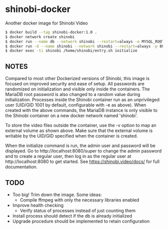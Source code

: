 # shinobi-docker
Another docker image for Shinobi Video

```bash
$ docker build --tag shinobi-docker:1.0 .
$ docker network create shinobi
$ docker run --name db --network shinobi --restart=always -e MYSQL_ROOT_PASSWORD=dbpasswd -d mariadb:latest
$ docker run -d --name shinobi --network shinobi --restart=always -p 8080:8080 [-v /path/to/video:/home/shinobi/Shinobi/videos] [-e PUID=1001] [-e PGID=1001] shinobi-docker:1.0
$ docker exec -ti shinobi /home/shinobi/entry.sh initialize
```

## NOTES
Compared to most other Dockerized versions of Shinobi, this image is focused on improved security and ease of setup. All passwords are randomized on initialization and visible only inside the containers. The MariaDB root password is also changed to a random value during initialization. Processes inside the Shinobi container run as an unprivileged user (UID/GID 1001 by default, configurable with -e as above). When created with the above commands, the MariaDB instance is only visible to the Shinobi container on a new docker network named 'shinobi'.

To store the video files outside the container, use the -v option to map an external volume as shown above. Make sure that the external volume is writable by the UID/GID specified when the container is created.

When the initialize command is run, the admin user and password will be displayed. Go to http://localhost:8080/super to change the admin password and to create a regular user, then log in as the regular user at http://localhost:8080 to get started. See https://shinobi.video/docs/ for full documentation.

## TODO
* Too big! Trim down the image. Some ideas:
  * Compile ffmpeg with only the necessary libraries enabled
* Improve health checking
  * Verify status of processes instead of just counting them
* Install process should detect if the db is already initialized
* Upgrade procedure should be implemented to retain configuration
